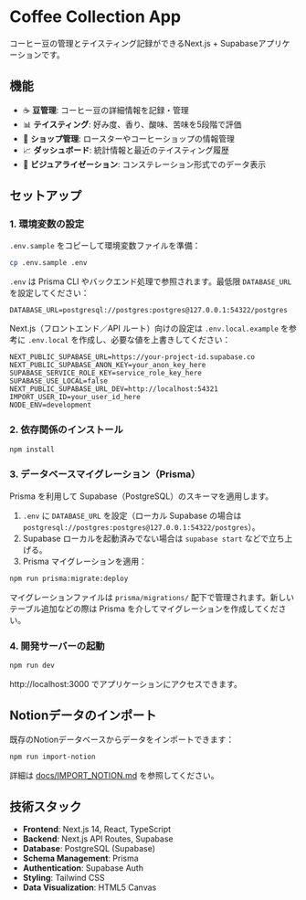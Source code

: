 # Coffee Collection App

コーヒー豆の管理とテイスティング記録ができるNext.js + Supabaseアプリケーションです。

## 機能

- ☕ **豆管理**: コーヒー豆の詳細情報を記録・管理
- 📊 **テイスティング**: 好み度、香り、酸味、苦味を5段階で評価
- 🏪 **ショップ管理**: ロースターやコーヒーショップの情報管理
- 📈 **ダッシュボード**: 統計情報と最近のテイスティング履歴
- 🌟 **ビジュアライゼーション**: コンステレーション形式でのデータ表示

## セットアップ

### 1. 環境変数の設定

`.env.sample` をコピーして環境変数ファイルを準備：

```bash
cp .env.sample .env
```

`.env` は Prisma CLI やバックエンド処理で参照されます。最低限 `DATABASE_URL` を設定してください：

```env
DATABASE_URL=postgresql://postgres:postgres@127.0.0.1:54322/postgres
```

Next.js（フロントエンド／API ルート）向けの設定は `.env.local.example` を参考に `.env.local` を作成し、必要な値を上書きしてください：

```env
NEXT_PUBLIC_SUPABASE_URL=https://your-project-id.supabase.co
NEXT_PUBLIC_SUPABASE_ANON_KEY=your_anon_key_here
SUPABASE_SERVICE_ROLE_KEY=service_role_key_here
SUPABASE_USE_LOCAL=false
NEXT_PUBLIC_SUPABASE_URL_DEV=http://localhost:54321
IMPORT_USER_ID=your_user_id_here
NODE_ENV=development
```

### 2. 依存関係のインストール

```bash
npm install
```

### 3. データベースマイグレーション（Prisma）

Prisma を利用して Supabase（PostgreSQL）のスキーマを適用します。

1. `.env` に `DATABASE_URL` を設定（ローカル Supabase の場合は `postgresql://postgres:postgres@127.0.0.1:54322/postgres`）。
2. Supabase ローカルを起動済みでない場合は `supabase start` などで立ち上げる。
3. Prisma マイグレーションを適用：

```bash
npm run prisma:migrate:deploy
```

マイグレーションファイルは `prisma/migrations/` 配下で管理されます。新しいテーブル追加などの際は Prisma を介してマイグレーションを作成してください。

### 4. 開発サーバーの起動

```bash
npm run dev
```

http://localhost:3000 でアプリケーションにアクセスできます。

## Notionデータのインポート

既存のNotionデータベースからデータをインポートできます：

```bash
npm run import-notion
```

詳細は [docs/IMPORT_NOTION.md](docs/IMPORT_NOTION.md) を参照してください。

## 技術スタック

- **Frontend**: Next.js 14, React, TypeScript
- **Backend**: Next.js API Routes, Supabase
- **Database**: PostgreSQL (Supabase)
- **Schema Management**: Prisma
- **Authentication**: Supabase Auth
- **Styling**: Tailwind CSS
- **Data Visualization**: HTML5 Canvas
